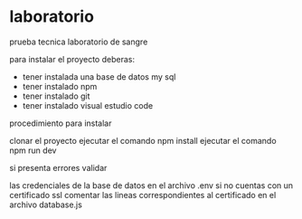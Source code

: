 # laboratorio
prueba tecnica laboratorio de sangre
 
para instalar el proyecto deberas:
- tener instalada una base de datos my sql
- tener instalado npm
- tener instalado git
- tener instalado visual estudio code

procedimiento para instalar

clonar el proyecto
ejecutar el comando npm install
ejecutar el comando npm run dev

si presenta errores validar 

las credenciales de la base de datos en el archivo .env
si no cuentas con un certificado ssl comentar las lineas correspondientes al certificado en el archivo database.js
